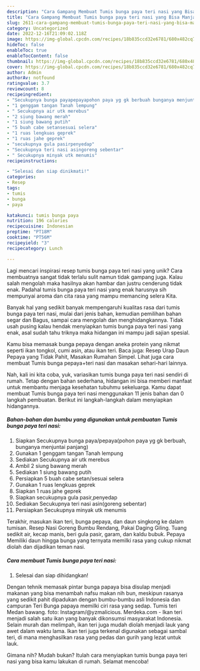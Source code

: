```yaml
---
description: "Cara Gampang Membuat Tumis bunga paya teri nasi yang Bisa Manjain Lidah"
title: "Cara Gampang Membuat Tumis bunga paya teri nasi yang Bisa Manjain Lidah"
slug: 2611-cara-gampang-membuat-tumis-bunga-paya-teri-nasi-yang-bisa-manjain-lidah
category: Uncategorized
date: 2022-12-16T21:09:02.118Z
image: https://img-global.cpcdn.com/recipes/18b835ccd32e6781/680x482cq70/tumis-bunga-paya-teri-nasi-foto-resep-utama.jpg
hideToc: false
enableToc: true
enableTocContent: false
thumbnail: https://img-global.cpcdn.com/recipes/18b835ccd32e6781/680x482cq70/tumis-bunga-paya-teri-nasi-foto-resep-utama.jpg
cover: https://img-global.cpcdn.com/recipes/18b835ccd32e6781/680x482cq70/tumis-bunga-paya-teri-nasi-foto-resep-utama.jpg
author: Admin
authorAv: notfound
ratingvalue: 3.7
reviewcount: 8
recipeingredient:
- "Secukupnya bunga payapepayapohon paya yg gk berbuah bunganya menjuntai panjang"
- "1 genggam tangan Tanah lempung"
- " Secukupnya air utk merebus"
- "2 siung bawang merah"
- "1 siung bawang putih"
- "5 buah cabe setansesuai selera"
- "1 ruas lengkuas geprek"
- "1 ruas jahe geprek"
- "secukupnya gula pasirpenyedap"
- "Secukupnya teri nasi asingoreng sebentar"
- " Secukupnya minyak utk menumis"
recipeinstructions:

- "Selesai dan siap dinikmati!"
categories:
- Resep
tags:
- tumis
- bunga
- paya

katakunci: tumis bunga paya 
nutrition: 196 calories
recipecuisine: Indonesian
preptime: "PT18M"
cooktime: "PT56M"
recipeyield: "3"
recipecategory: Lunch

---
```





Lagi mencari inspirasi resep tumis bunga paya teri nasi yang unik? Cara membuatnya sangat tidak terlalu sulit namun tidak gampang juga. Kalau salah mengolah maka hasilnya akan hambar dan justru cenderung tidak enak. Padahal tumis bunga paya teri nasi yang enak harusnya sih mempunyai aroma dan cita rasa yang mampu memancing selera Kita.





Banyak hal yang sedikit banyak mempengaruhi kualitas rasa dari tumis bunga paya teri nasi, mulai dari jenis bahan, kemudian pemilihan bahan segar dan Bagus, sampai cara mengolah dan menghidangkannya. Tidak usah pusing kalau hendak menyiapkan tumis bunga paya teri nasi yang enak,      asal sudah tahu triknya maka hidangan ini mampu jadi sajian spesial.














Kamu bisa memasak bunga pepaya dengan aneka protein yang nikmat seperti ikan tongkol, cumi asin, atau ikan teri. Baca juga: Resep Urap Daun Pepaya yang Tidak Pahit, Masakan Rumahan Simpel. Lihat juga cara membuat Tumis bunga pepaya+teri nasi dan masakan sehari-hari lainnya.






Nah, kali ini kita coba, yuk, variasikan tumis bunga paya teri nasi sendiri di rumah. Tetap dengan bahan sederhana, hidangan ini bisa memberi manfaat untuk membantu menjaga kesehatan tubuhmu sekeluarga. Kamu dapat membuat Tumis bunga paya teri nasi menggunakan 11 jenis bahan dan 0 langkah pembuatan. Berikut ini langkah-langkah dalam menyiapkan hidangannya.

<!--inarticleads1-->

##### Bahan-bahan dan bumbu yang digunakan untuk pembuatan Tumis bunga paya teri nasi:

1. Siapkan Secukupnya bunga paya/pepaya(pohon paya yg gk berbuah, bunganya menjuntai panjang)
1. Gunakan 1 genggam tangan Tanah lempung
1. Sediakan  Secukupnya air utk merebus
1. Ambil 2 siung bawang merah
1. Sediakan 1 siung bawang putih
1. Persiapkan 5 buah cabe setan/sesuai selera
1. Gunakan 1 ruas lengkuas geprek
1. Siapkan 1 ruas jahe geprek
1. Siapkan secukupnya gula pasir,penyedap
1. Sediakan Secukupnya teri nasi asin(goreng sebentar)
1. Persiapkan  Secukupnya minyak utk menumis


Terakhir, masukan ikan teri, bunga pepaya, dan daun singkong ke dalam tumisan. Resep Nasi Goreng Bumbu Rendang, Pakai Daging Giling. Tuang sedikit air, kecap manis, beri gula pasir, garam, dan kaldu bubuk. Pepaya Memiliki daun hingga bunga yang ternyata memilki rasa yang cukup nikmat diolah dan dijadikan teman nasi. 

<!--inarticleads2-->

##### Cara membuat Tumis bunga paya teri nasi:


1. Selesai dan siap dihidangkan!

Dengan tehnik memasak pintar bunga papaya bisa disulap menjadi makanan yang bisa menambah nafsu makan nih bun, meskipun rasanya yang sedikit pahit dipadukan dengan bumbu-bumbu asli Indonesia dan campuran Teri Bunga papaya memilki ciri rasa yang sedap. Tumis teri Medan bawang. foto: Instagram/@yzmalicious. Merdeka.com - Ikan teri menjadi salah satu ikan yang banyak dikonsumsi masyarakat Indonesia. Selain murah dan melimpah, ikan teri juga mudah diolah menjadi lauk yang awet dalam waktu lama. Ikan teri juga terkenal digunakan sebagai sambal teri, di mana menghasilkan rasa yang pedas dan gurih yang lezat untuk lauk. 

Gimana nih? Mudah bukan? Itulah cara menyiapkan tumis bunga paya teri nasi yang bisa kamu lakukan di rumah. Selamat mencoba!
